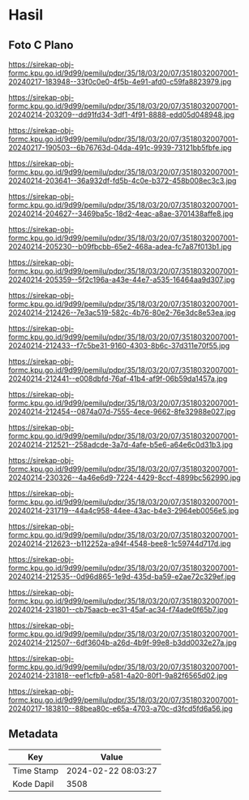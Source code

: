 # Hasil

## Foto C Plano

https://sirekap-obj-formc.kpu.go.id/9d99/pemilu/pdpr/35/18/03/20/07/3518032007001-20240217-183948--33f0c0e0-4f5b-4e91-afd0-c59fa8823979.jpg

https://sirekap-obj-formc.kpu.go.id/9d99/pemilu/pdpr/35/18/03/20/07/3518032007001-20240214-203209--dd91fd34-3df1-4f91-8888-edd05d048948.jpg

https://sirekap-obj-formc.kpu.go.id/9d99/pemilu/pdpr/35/18/03/20/07/3518032007001-20240217-190503--6b76763d-04da-491c-9939-73121bb5fbfe.jpg

https://sirekap-obj-formc.kpu.go.id/9d99/pemilu/pdpr/35/18/03/20/07/3518032007001-20240214-203641--36a932df-fd5b-4c0e-b372-458b008ec3c3.jpg

https://sirekap-obj-formc.kpu.go.id/9d99/pemilu/pdpr/35/18/03/20/07/3518032007001-20240214-204627--3469ba5c-18d2-4eac-a8ae-3701438affe8.jpg

https://sirekap-obj-formc.kpu.go.id/9d99/pemilu/pdpr/35/18/03/20/07/3518032007001-20240214-205230--b09fbcbb-65e2-468a-adea-fc7a87f013b1.jpg

https://sirekap-obj-formc.kpu.go.id/9d99/pemilu/pdpr/35/18/03/20/07/3518032007001-20240214-205359--5f2c196a-a43e-44e7-a535-16464aa9d307.jpg

https://sirekap-obj-formc.kpu.go.id/9d99/pemilu/pdpr/35/18/03/20/07/3518032007001-20240214-212426--7e3ac519-582c-4b76-80e2-76e3dc8e53ea.jpg

https://sirekap-obj-formc.kpu.go.id/9d99/pemilu/pdpr/35/18/03/20/07/3518032007001-20240214-212433--f7c5be31-9160-4303-8b6c-37d311e70f55.jpg

https://sirekap-obj-formc.kpu.go.id/9d99/pemilu/pdpr/35/18/03/20/07/3518032007001-20240214-212441--e008dbfd-76af-41b4-af9f-06b59da1457a.jpg

https://sirekap-obj-formc.kpu.go.id/9d99/pemilu/pdpr/35/18/03/20/07/3518032007001-20240214-212454--0874a07d-7555-4ece-9662-8fe32988e027.jpg

https://sirekap-obj-formc.kpu.go.id/9d99/pemilu/pdpr/35/18/03/20/07/3518032007001-20240214-212521--258adcde-3a7d-4afe-b5e6-a64e6c0d31b3.jpg

https://sirekap-obj-formc.kpu.go.id/9d99/pemilu/pdpr/35/18/03/20/07/3518032007001-20240214-230326--4a46e6d9-7224-4429-8ccf-4899bc562990.jpg

https://sirekap-obj-formc.kpu.go.id/9d99/pemilu/pdpr/35/18/03/20/07/3518032007001-20240214-231719--44a4c958-44ee-43ac-b4e3-2964eb0056e5.jpg

https://sirekap-obj-formc.kpu.go.id/9d99/pemilu/pdpr/35/18/03/20/07/3518032007001-20240214-212623--b112252a-a94f-4548-bee8-1c59744d717d.jpg

https://sirekap-obj-formc.kpu.go.id/9d99/pemilu/pdpr/35/18/03/20/07/3518032007001-20240214-212535--0d96d865-1e9d-435d-ba59-e2ae72c329ef.jpg

https://sirekap-obj-formc.kpu.go.id/9d99/pemilu/pdpr/35/18/03/20/07/3518032007001-20240214-231801--cb75aacb-ec31-45af-ac34-f74ade0f65b7.jpg

https://sirekap-obj-formc.kpu.go.id/9d99/pemilu/pdpr/35/18/03/20/07/3518032007001-20240214-212507--6df3604b-a26d-4b9f-99e8-b3dd0032e27a.jpg

https://sirekap-obj-formc.kpu.go.id/9d99/pemilu/pdpr/35/18/03/20/07/3518032007001-20240214-231818--eef1cfb9-a581-4a20-80f1-9a82f6565d02.jpg

https://sirekap-obj-formc.kpu.go.id/9d99/pemilu/pdpr/35/18/03/20/07/3518032007001-20240217-183810--88bea80c-e65a-4703-a70c-d3fcd5fd6a56.jpg


## Metadata

| Key        | Value               |
| ---------- | ------------------- |
| Time Stamp | 2024-02-22 08:03:27 |
| Kode Dapil | 3508                |



